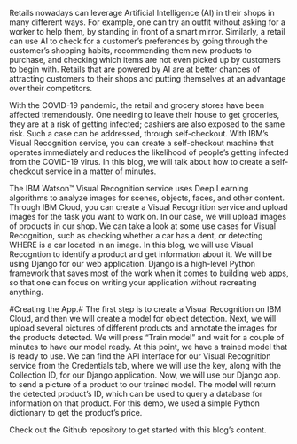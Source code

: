 Retails nowadays can leverage Artificial Intelligence (AI) in their shops in many different ways. For example, one can try an outfit without asking for a worker to help them, by standing in front of a smart mirror. Similarly, a retail can use AI to check for a customer’s preferences by going through the customer’s shopping habits, recommending them new products to purchase, and checking which items are not even picked up by customers to begin with. Retails that are powered by AI are at better chances of attracting customers to their shops and putting themselves at an advantage over their competitors.

With the COVID-19 pandemic, the retail and grocery stores have been affected tremendously. One needing to leave their house to get groceries, they are at a risk of getting infected; cashiers are also exposed to the same risk. Such a case can be addressed, through self-checkout. With IBM’s Visual Recognition service, you can create a self-checkout machine that operates immediately and reduces the likelihood of people’s getting infected from the COVID-19 virus. In this blog, we will talk about how to create a self-checkout service in a matter of minutes.

The IBM Watson™ Visual Recognition service uses Deep Learning algorithms to analyze images for scenes, objects, faces, and other content. Through IBM Cloud, you can create a Visual Recognition service and upload images for the task you want to work on. In our case, we will upload images of products in our shop. We can take a look at some use cases for Visual Recognition, such as checking whether a car has a dent, or detecting WHERE is a car located in an image. In this blog, we will use Visual Recogntion to identify a product and get information about it.
We will be using Django for our web application. Django is a high-level Python framework that saves most of the work when it comes to building web apps, so that one can focus on writing your application without recreating anything.

#Creating the App.#
The first step is to create a Visual Recognition on IBM Cloud, and then we will create a model for object detection. Next, we will upload several pictures of different products and annotate the images for the products detected. We will press “Train model” and wait for a couple of minutes to have our model ready. At this point, we have a trained model that is ready to use. We can find the API interface for our Visual Recognition service from the Credentials tab, where we will use the key, along with the Collection ID, for our Django application. 
Now, we will use our Django app. to send a picture of a product to our trained model. The model will return the detected product’s ID, which can be used to query a database for information on that product. For this demo, we used a simple Python dictionary to get the product’s price. 

Check out the Github repository to get started with this blog’s content.
